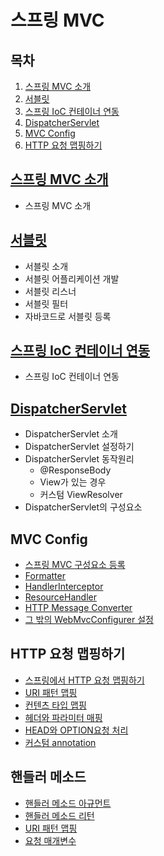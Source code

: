 # 스프링 MVC

## 목차

1. [스프링 MVC 소개](#스프링-mvc-소개)
2. [서블릿](#서블릿)
3. [스프링 IoC 컨테이너 연동](#스프링-ioc-컨테이너-연동)
4. [DispatcherServlet](#DispatcherServlet)
5. [MVC Config](#mvc-config)
6. [HTTP 요청 맵핑하기](#http-요청-맵핑하기)

## [스프링 MVC 소개](./01_OverView.md)

- 스프링 MVC 소개

## [서블릿](./02_Servlet.md)

- 서블릿 소개
- 서블릿 어플리케이션 개발
- 서블릿 리스너
- 서블릿 필터
- 자바코드로 서블릿 등록

## [스프링 IoC 컨테이너 연동](./03_SpringAndServlet.md)

- 스프링 IoC 컨테이너 연동

## [DispatcherServlet](./04_DispatcherServlet.md)

- DispatcherServlet 소개
- DispatcherServlet 설정하기
- DispatcherServlet 동작원리
  - @ResponseBody
  - View가 있는 경우
  - 커스텀 ViewResolver
- DispatcherServlet의 구성요소

## MVC Config

- [스프링 MVC 구성요소 등록](./05_MVCConfig_EnableMVCConfig.md)
- [Formatter](./06_MVCConfig_Formatter.md)
- [HandlerInterceptor](./07_HandlerInterceptor.md)
- [ResourceHandler](./08_ResourceHandler.md)
- [HTTP Message Converter](./09_HTTPMessageConverter.md)
- [그 밖의 WebMvcConfigurer 설정](./10_ETC_WebMvcConfigure.md)

## HTTP 요청 맵핑하기

- [스프링에서 HTTP 요청 맵핑하기](./11_RequestMapping_RequestMapping.md)
- [URI 패턴 맵핑](./12_RequestMapping_UriPatterns.md)
- [컨텐츠 타입 맵핑](./13_RequestMapping_ConsumableMediaTypes.md)
- [헤더와 파라미터 매핑](./14_Parameters_Headers.md)
- [HEAD와 OPTION요청 처리](./15_HTTP_HEAD_OPTIONS.md)
- [커스텀 annotation](./16_RequestMapping_CustomAnnotations.md)

## 핸들러 메소드

- [핸들러 메소드 아규먼트](./17_HandlerMethods_MethodArguments.md)
- [핸들러 메소드 리턴](./18_HandlerMethods_ReturnValues.md)
- [URI 패턴 맵핑](./19_HandlerMethods_UriPatternsMapping.md)
- [요청 매개변수](./20_HandlerMethods_RequestParams.md)
